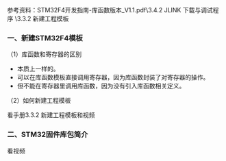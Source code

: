 参考资料：STM32F4开发指南-库函数版本_V1.1.pdf\3.4.2 JLINK 下载与调试程序 \3.3.2 新建工程模板

### 一、新建STM32F4模板

（1）库函数和寄存器的区别

- 本质上一样的。
- 可以在库函数模板直接调用寄存器，因为库函数封装了对寄存器的操作。
- 但不能在寄存器里调用库函数，因为没有引入库函数相关定义。

（2）如何新建工程模板

看手册3.3.2 新建工程模板和视频

### 二、STM32固件库包简介

看视频